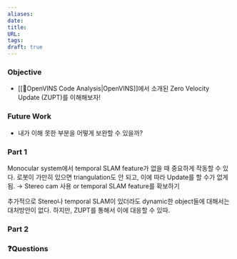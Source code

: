 ```yaml
---
aliases: 
date: 
title: 
URL: 
tags: 
draft: true
---
```

### Objective
- [[🧩OpenVINS Code Analysis|OpenVINS]]에서 소개된 Zero Velocity Update (ZUPT)를 이해해보자!

### Future Work
- 내가 이해 못한 부분을 어떻게 보완할 수 있을까?

### Part 1
Monocular system에서 temporal SLAM feature가 없을 때 중요하게 작동할 수 있다.
로봇이 가만히 있으면 triangulation도 안 되고, 이에 따라 Update를 할 수가 없게 됨. 
→ Stereo cam 사용 or temporal SLAM feature를 확보하기

추가적으로 Stereo나 temporal SLAM이 있더라도 dynamic한 object들에 대해서는 대처방안이 없다. 하지만, ZUPT를 통해서 이에 대응할 수 있따. 

### Part 2


### ❓️Questions

